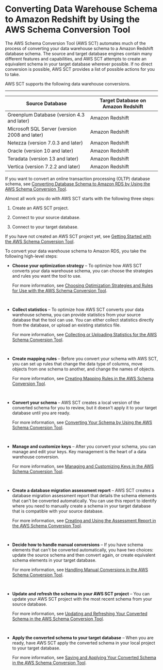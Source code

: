 # Converting Data Warehouse Schema to Amazon Redshift by Using the AWS Schema Conversion Tool<a name="CHAP_SchemaConversionTool.Converting.DW"></a>

The AWS Schema Conversion Tool \(AWS SCT\) automates much of the process of converting your data warehouse schema to a Amazon Redshift database schema\. The source and target database engines contain many different features and capabilities, and AWS SCT attempts to create an equivalent schema in your target database wherever possible\. If no direct conversion is possible, AWS SCT provides a list of possible actions for you to take\. 

AWS SCT supports the following data warehouse conversions\. 


****  

| Source Database | Target Database on Amazon Redshift | 
| --- | --- | 
|  Greenplum Database \(version 4\.3 and later\)  | Amazon Redshift | 
|  Microsoft SQL Server \(version 2008 and later\)  | Amazon Redshift | 
|  Netezza \(version 7\.0\.3 and later\)  | Amazon Redshift | 
|  Oracle \(version 10 and later\)  | Amazon Redshift | 
|  Teradata \(version 13 and later\)  | Amazon Redshift | 
|  Vertica \(version 7\.2\.2 and later\)  | Amazon Redshift | 

If you want to convert an online transaction processing \(OLTP\) database schema, see [Converting Database Schema to Amazon RDS by Using the AWS Schema Conversion Tool](CHAP_SchemaConversionTool.Converting.md)\. 

Almost all work you do with AWS SCT starts with the following three steps: 

1. Create an AWS SCT project\.

1. Connect to your source database\.

1. Connect to your target database\.

If you have not created an AWS SCT project yet, see [Getting Started with the AWS Schema Conversion Tool](CHAP_SchemaConversionTool.GettingStarted.md)\. 

To convert your data warehouse schema to Amazon RDS, you take the following high\-level steps: 

+ **Choose your optimization strategy** – To optimize how AWS SCT converts your data warehouse schema, you can choose the strategies and rules you want the tool to use\. 

  For more information, see [Choosing Optimization Strategies and Rules for Use with the AWS Schema Conversion Tool](CHAP_SchemaConversionTool.DW.Strategy.md)\. 

   

+ **Collect statistics** – To optimize how AWS SCT converts your data warehouse schema, you can provide statistics from your source database that the tool can use\. You can either collect statistics directly from the database, or upload an existing statistics file\. 

  For more information, see [Collecting or Uploading Statistics for the AWS Schema Conversion Tool](CHAP_SchemaConversionTool.DW.Statistics.md)\. 

   

+ **Create mapping rules** – Before you convert your schema with AWS SCT, you can set up rules that change the data type of columns, move objects from one schema to another, and change the names of objects\. 

  For more information, see [Creating Mapping Rules in the AWS Schema Conversion Tool](CHAP_SchemaConversionTool.DW.Mapping.md)\. 

   

+ **Convert your schema** – AWS SCT creates a local version of the converted schema for you to review, but it doesn't apply it to your target database until you are ready\. 

  For more information, see [Converting Your Schema by Using the AWS Schema Conversion Tool](CHAP_SchemaConversionTool.DW.Convert.md)\. 

   

+ **Manage and customize keys** – After you convert your schema, you can manage and edit your keys\. Key management is the heart of a data warehouse conversion\. 

  For more information, see [Managing and Customizing Keys in the AWS Schema Conversion Tool](CHAP_SchemaConversionTool.DW.Keys.md)\. 

   

+ **Create a database migration assessment report** – AWS SCT creates a database migration assessment report that details the schema elements that can't be converted automatically\. You can use this report to identify where you need to manually create a schema in your target database that is compatible with your source database\. 

  For more information, see [Creating and Using the Assessment Report in the AWS Schema Conversion Tool](CHAP_SchemaConversionTool.DW.AssessmentReport.md)\. 

   

+ **Decide how to handle manual conversions** – If you have schema elements that can't be converted automatically, you have two choices: update the source schema and then convert again, or create equivalent schema elements in your target database\. 

  For more information, see [Handling Manual Conversions in the AWS Schema Conversion Tool](CHAP_SchemaConversionTool.DW.Manual.md)\. 

   

+ **Update and refresh the schema in your AWS SCT project** – You can update your AWS SCT project with the most recent schema from your source database\. 

  For more information, see [Updating and Refreshing Your Converted Schema in the AWS Schema Conversion Tool](CHAP_SchemaConversionTool.DW.UpdateRefresh.md)\. 

   

+ **Apply the converted schema to your target database** – When you are ready, have AWS SCT apply the converted schema in your local project to your target database\. 

  For more information, see [Saving and Applying Your Converted Schema in the AWS Schema Conversion Tool](CHAP_SchemaConversionTool.DW.SaveAndApply.md)\. 

   